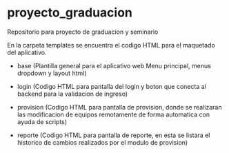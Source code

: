 # proyecto_graduacion
Repositorio para proyecto de graduacion y seminario

En la carpeta templates se encuentra el codigo HTML para el maquetado del aplicativo.

* base         (Plantilla general para el aplicativo web Menu principal, menus dropdown y layout html)

* login        (Codigo HTML para pantalla del login y boton que conecta al backend para la validacion de ingreso)

* provision    (Codigo HTML para pantalla de provision, donde se realizaran las modificacion de equipos remotamente de forma automatica con ayuda de scripts)

* reporte      (Codigo HTML para pantalla de reporte, en esta se listara el historico de cambios realizados por el modulo de provision)

